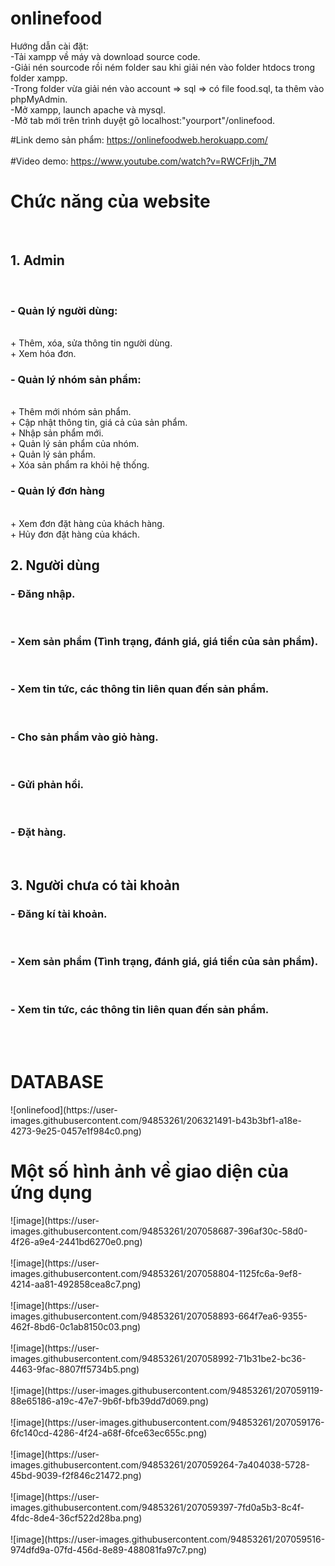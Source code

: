 # onlinefood
Hướng dẫn cài đặt:<br>
-Tải xampp về máy và download source code.<br>
-Giải nén sourcode rồi ném folder sau khi giải nén vào folder htdocs trong folder xampp.<br>
-Trong folder vừa giải nén vào account => sql => có file food.sql, ta thêm vào phpMyAdmin.<br>
-Mở xampp, launch apache và mysql.<br>
-Mở tab mới trên trình duyệt gõ localhost:"yourport"/onlinefood.<br>

#Link demo sản phẩm: https://onlinefoodweb.herokuapp.com/ <br>
<br>
#Video demo: https://www.youtube.com/watch?v=RWCFrIjh_7M
<br>
<h1> Chức năng của website </h1>
<br>
<h2>1. Admin</h2><br>
<h3>- Quản lý người dùng: </h3><br>
+ Thêm, xóa, sửa thông tin người dùng.<br>
+ Xem hóa đơn.<br>
<h3>- Quản lý nhóm sản phẩm:</h3><br>
+	Thêm mới nhóm sản phẩm.<br>
+	Cập nhật thông tin, giá cả của sản phẩm.<br>
+	Nhập sản phẩm mới.<br>
+	Quản lý sản phẩm của nhóm.<br>
+	Quản lý sản phẩm.<br>
+	Xóa sản phẩm ra khỏi hệ thống.<br>
<h3>- Quản lý đơn hàng </h3><br>
+ Xem đơn đặt hàng của khách hàng.<br>
+	Hủy đơn đặt hàng của khách.<br>
<h2>2. Người dùng</h2>
<h3>- Đăng nhập.</h3><br>
<h3>- Xem sản phẩm (Tình trạng, đánh giá, giá tiền của sản phẩm).</h3><br>
<h3>- Xem tin tức, các thông tin liên quan đến sản phẩm.</h3><br>
<h3>- Cho sản phẩm vào giỏ hàng.</h3><br>
<h3>- Gửi phản hồi.</h3><br>
<h3>- Đặt hàng.</h3><br>
<h2>3. Người chưa có tài khoản</h2>
<h3>- Đăng kí tài khoản.</h3><br>
<h3>- Xem sản phẩm (Tình trạng, đánh giá, giá tiền của sản phẩm).</h3><br>
<h3>- Xem tin tức, các thông tin liên quan đến sản phẩm.</h3><br>
<br>
<h1> DATABASE</h1>
![onlinefood](https://user-images.githubusercontent.com/94853261/206321491-b43b3bf1-a18e-4273-9e25-0457e1f984c0.png)
<br>
<h1> Một số hình ảnh về giao diện của ứng dụng</h1>
![image](https://user-images.githubusercontent.com/94853261/207058687-396af30c-58d0-4f26-a9e4-2441bd6270e0.png)
<br><br>
![image](https://user-images.githubusercontent.com/94853261/207058804-1125fc6a-9ef8-4214-aa81-492858cea8c7.png)
<br><br>
![image](https://user-images.githubusercontent.com/94853261/207058893-664f7ea6-9355-462f-8bd6-0c1ab8150c03.png)
<br><br>
![image](https://user-images.githubusercontent.com/94853261/207058992-71b31be2-bc36-4463-9fac-8807ff5734b5.png)
<br><br>
![image](https://user-images.githubusercontent.com/94853261/207059119-88e65186-a19c-47e7-9b6f-bfb39dd7d069.png)
<br><br>
![image](https://user-images.githubusercontent.com/94853261/207059176-6fc140cd-4286-4f24-a68f-6fce63ec655c.png)
<br><br>
![image](https://user-images.githubusercontent.com/94853261/207059264-7a404038-5728-45bd-9039-f2f846c21472.png)
<br><br>
![image](https://user-images.githubusercontent.com/94853261/207059397-7fd0a5b3-8c4f-4fdc-8de4-36cf522d28ba.png)
<br><br>
![image](https://user-images.githubusercontent.com/94853261/207059516-974dfd9a-07fd-456d-8e89-488081fa97c7.png)

 <br>

